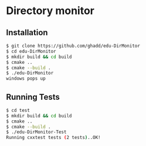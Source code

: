 # Directory monitor

## Installation

```bash
$ git clone https://github.com/ghadd/edu-DirMonitor
$ cd edu-DirMonitor
$ mkdir build && cd build
$ cmake ..
$ cmake --build .
$ ./edu-DirMonitor
windows pops up
```

## Running Tests

```bash
$ cd test
$ mkdir build && cd build
$ cmake ..
$ cmake --build .
$ ./edu-DirMonitor-Test
Running cxxtest tests (2 tests)..OK!
```
